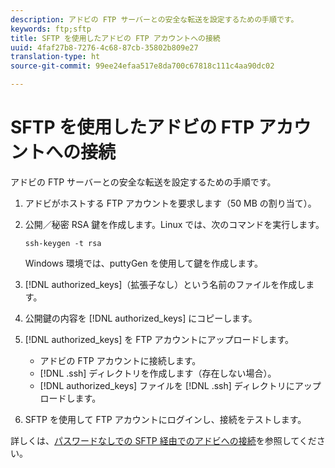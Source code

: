 ```yaml
---
description: アドビの FTP サーバーとの安全な転送を設定するための手順です。
keywords: ftp;sftp
title: SFTP を使用したアドビの FTP アカウントへの接続
uuid: 4faf27b8-7276-4c68-87cb-35802b809e27
translation-type: ht
source-git-commit: 99ee24efaa517e8da700c67818c111c4aa90dc02

---
```



# SFTP を使用したアドビの FTP アカウントへの接続

アドビの FTP サーバーとの安全な転送を設定するための手順です。

1. アドビがホストする FTP アカウントを要求します（50 MB の割り当て）。
1. 公開／秘密 RSA 鍵を作成します。Linux では、次のコマンドを実行します。

   ```
   ssh-keygen -t rsa
   ```

   Windows 環境では、puttyGen を使用して鍵を作成します。

1. [!DNL authorized_keys]（拡張子なし）という名前のファイルを作成します。
1. 公開鍵の内容を [!DNL authorized_keys] にコピーします。
1. [!DNL authorized_keys] を FTP アカウントにアップロードします。

   * アドビの FTP アカウントに接続します。
   * [!DNL .ssh] ディレクトリを作成します（存在しない場合）。
   * [!DNL authorized_keys] ファイルを [!DNL .ssh] ディレクトリにアップロードします。

1. SFTP を使用して FTP アカウントにログインし、接続をテストします。

詳しくは、[パスワードなしでの SFTP 経由でのアドビへの接続](/help/export/ftp-and-sftp/c-sftp/ftp-sftp-cert-auth.md)を参照してください。
